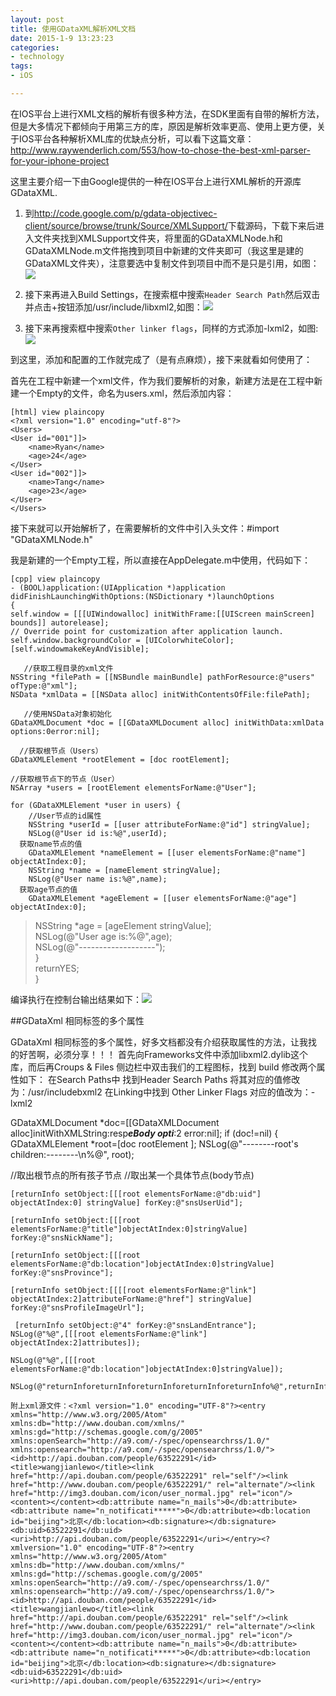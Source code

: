 ```yaml
---
layout: post
title: 使用GDataXML解析XML文档
date: 2015-1-9 13:23:23
categories:
- technology
tags:
- iOS

---
```


在IOS平台上进行XML文档的解析有很多种方法，在SDK里面有自带的解析方法，但是大多情况下都倾向于用第三方的库，原因是解析效率更高、使用上更方便，关于IOS平台各种解析XML库的优缺点分析，可以看下这篇文章：http://www.raywenderlich.com/553/how-to-chose-the-best-xml-parser-for-your-iphone-project

这里主要介绍一下由Google提供的一种在IOS平台上进行XML解析的开源库GDataXML.

1.	到<http://code.google.com/p/gdata-objectivec-client/source/browse/trunk/Source/XMLSupport/>下载源码，下载下来后进入文件夹找到XMLSupport文件夹，将里面的GDataXMLNode.h和GDataXMLNode.m文件拖拽到项目中新建的文件夹即可（我这里是建的GDataXML文件夹），注意要选中复制文件到项目中而不是只是引用，如图：![](http://my.csdn.net/uploads/201208/15/1345000844_9371.png)

2.	接下来再进入Build Settings，在搜索框中搜索```Header Search Path```然后双击并点击+按钮添加/usr/include/libxml2,如图：![](http://my.csdn.net/uploads/201208/15/1345000883_6686.png)

3.	接下来再搜索框中搜索```Other linker flags```，同样的方式添加-lxml2，如图:	![](http://my.csdn.net/uploads/201208/15/1345000911_2930.png)


到这里，添加和配置的工作就完成了（是有点麻烦），接下来就看如何使用了：

首先在工程中新建一个xml文件，作为我们要解析的对象，新建方法是在工程中新建一个Empty的文件，命名为users.xml，然后添加内容：


	[html] view plaincopy
	<?xml version="1.0" encoding="utf-8"?>  
	<Users>  
    <User id="001"]]>  
        <name>Ryan</name>  
        <age>24</age>  
    </User>  
    <User id="002"]]>  
        <name>Tang</name>  
        <age>23</age>  
    </User>  
	</Users>  


接下来就可以开始解析了，在需要解析的文件中引入头文件：#import "GDataXMLNode.h"

我是新建的一个Empty工程，所以直接在AppDelegate.m中使用，代码如下：


	[cpp] view plaincopy
	- (BOOL)application:(UIApplication *)application didFinishLaunchingWithOptions:(NSDictionary *)launchOptions  
	{  
    self.window = [[[UIWindowalloc] initWithFrame:[[UIScreen mainScreen] bounds]] autorelease];  
    // Override point for customization after application launch.  
    self.window.backgroundColor = [UIColorwhiteColor];  
    [self.windowmakeKeyAndVisible];  
      
	   //获取工程目录的xml文件  
    NSString *filePath = [[NSBundle mainBundle] pathForResource:@"users" ofType:@"xml"];  
    NSData *xmlData = [[NSData alloc] initWithContentsOfFile:filePath];  
      
	   //使用NSData对象初始化  
    GDataXMLDocument *doc = [[GDataXMLDocument alloc] initWithData:xmlData  options:0error:nil];  
      
      //获取根节点（Users）  
    GDataXMLElement *rootElement = [doc rootElement];  
      
    //获取根节点下的节点（User）  
    NSArray *users = [rootElement elementsForName:@"User"];  
      
    for (GDataXMLElement *user in users) {  
        //User节点的id属性  
        NSString *userId = [[user attributeForName:@"id"] stringValue];  
        NSLog(@"User id is:%@",userId);  
      获取name节点的值  
        GDataXMLElement *nameElement = [[user elementsForName:@"name"] objectAtIndex:0];  
        NSString *name = [nameElement stringValue];  
        NSLog(@"User name is:%@",name);          
      获取age节点的值  
        GDataXMLElement *ageElement = [[user elementsForName:@"age"] objectAtIndex:0];  
>NSString *age = [ageElement stringValue];  
>NSLog(@"User age is:%@",age);  
>NSLog(@"-------------------");  
>    }             
>    returnYES;  
>}  


编译执行在控制台输出结果如下：![](http://my.csdn.net/uploads/201208/15/1345000995_6872.png)



##GDataXml  相同标签的多个属性

GDataXml  相同标签的多个属性，好多文档都没有介绍获取属性的方法，让我找的好苦啊，必须分享！！！
首先向Frameworks文件中添加libxml2.dylib这个库，而后再Croups & Files 侧边栏中双击我们的工程图标，找到 build 修改两个属性如下：
在Search Paths中 找到Header Search Paths  将其对应的值修改为：/usr/includebxml2
在Linking中找到 Other Linker Flags 对应的值改为：-lxml2

GDataXMLDocument *doc=[[GDataXMLDocument alloc]initWithXMLString:resp*****eBody opti*****:2 error:nil];
    if (doc!=nil) {
GDataXMLElement *root=[doc rootElement ];
NSLog(@"--------root's children:--------\n%@", root);

//取出根节点的所有孩子节点
//取出某一个具体节点(body节点)

```
[returnInfo setObject:[[[root elementsForName:@"db:uid"] objectAtIndex:0] stringValue] forKey:@"snsUserUid"];
```
```
[returnInfo setObject:[[[root elementsForName:@"title"]objectAtIndex:0]stringValue] forKey:@"snsNickName"];  
```
```
[returnInfo setObject:[[[root elementsForName:@"db:location"]objectAtIndex:0]stringValue] forKey:@"snsProvince"]; 
```
```
[returnInfo setObject:[[[[root elementsForName:@"link"] objectAtIndex:2]attributeForName:@"href"] stringValue] forKey:@"snsProfileImageUrl"];
```
```
 [returnInfo setObject:@"4" forKey:@"snsLandEntrance"];
NSLog(@"%@",[[[root elementsForName:@"link"] objectAtIndex:2]attributes]);
```
```
NSLog(@"%@",[[[root elementsForName:@"db:location"]objectAtIndex:0]stringValue]);
```
```
NSLog(@"returnInforeturnInforeturnInforeturnInforeturnInfo%@",returnInfo);
```

```
附上xml源文件：<?xml version="1.0" encoding="UTF-8"?><entry xmlns="http://www.w3.org/2005/Atom" xmlns:db="http://www.douban.com/xmlns/" xmlns:gd="http://schemas.google.com/g/2005" xmlns:openSearch="http://a9.com/-/spec/opensearchrss/1.0/" xmlns:opensearch="http://a9.com/-/spec/opensearchrss/1.0/"><id>http://api.douban.com/people/63522291</id><title>wangjianlewo</title><link href="http://api.douban.com/people/63522291" rel="self"/><link href="http://www.douban.com/people/63522291/" rel="alternate"/><link href="http://img3.douban.com/icon/user_normal.jpg" rel="icon"/><content></content><db:attribute name="n_mails">0</db:attribute><db:attribute name="n_notificati*****">0</db:attribute><db:location id="beijing">北京</db:location><db:signature></db:signature><db:uid>63522291</db:uid><uri>http://api.douban.com/people/63522291</uri></entry><?xmlversion="1.0" encoding="UTF-8"?><entry xmlns="http://www.w3.org/2005/Atom" xmlns:db="http://www.douban.com/xmlns/" xmlns:gd="http://schemas.google.com/g/2005" xmlns:openSearch="http://a9.com/-/spec/opensearchrss/1.0/" xmlns:opensearch="http://a9.com/-/spec/opensearchrss/1.0/"><id>http://api.douban.com/people/63522291</id><title>wangjianlewo</title><link href="http://api.douban.com/people/63522291" rel="self"/><link href="http://www.douban.com/people/63522291/" rel="alternate"/><link href="http://img3.douban.com/icon/user_normal.jpg" rel="icon"/><content></content><db:attribute name="n_mails">0</db:attribute><db:attribute name="n_notificati*****">0</db:attribute><db:location id="beijing">北京</db:location><db:signature></db:signature><db:uid>63522291</db:uid><uri>http://api.douban.com/people/63522291</uri></entry>
```
